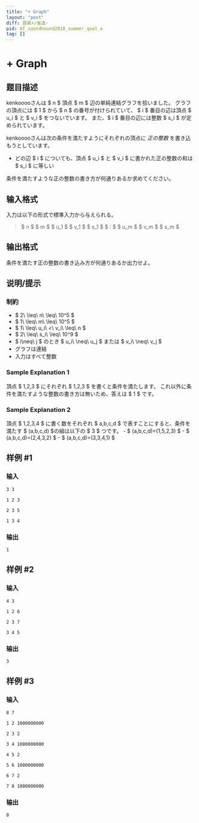 ```yaml
---
title: "+ Graph"
layout: "post"
diff: 提高+/省选-
pid: AT_soundhound2018_summer_qual_e
tag: []
---
```


# + Graph

## 题目描述

[problemUrl]: https://atcoder.jp/contests/soundhound2018-summer-qual/tasks/soundhound2018_summer_qual_e

kenkooooさんは $ n $ 頂点 $ m $ 辺の単純連結グラフを拾いました。 グラフの頂点には $ 1 $ から $ n $ の番号が付けられていて、 $ i $ 番目の辺は頂点 $ u_i $ と $ v_i $ をつないでいます。 また、$ i $ 番目の辺には整数 $ s_i $ が定められています。

kenkooooさんは次の条件を満たすようにそれぞれの頂点に *正の整数* を書き込もうとしています。

- どの辺 $ i $ についても、頂点 $ u_i $ と $ v_i $ に書かれた正の整数の和は $ s_i $ に等しい

条件を満たすような正の整数の書き方が何通りあるか求めてください。

## 输入格式

入力は以下の形式で標準入力から与えられる。

> $ n $ $ m $ $ u_1 $ $ v_1 $ $ s_1 $ $ : $ $ u_m $ $ v_m $ $ s_m $

## 输出格式

条件を満たす正の整数の書き込み方が何通りあるか出力せよ。

## 说明/提示

### 制約

- $ 2\ \leq\ n\ \leq\ 10^5 $
- $ 1\ \leq\ m\ \leq\ 10^5 $
- $ 1\ \leq\ u_i\ <\ v_i\ \leq\ n $
- $ 2\ \leq\ s_i\ \leq\ 10^9 $
- $ i\neq\ j $ のとき $ u_i\ \neq\ u_j $ または $ v_i\ \neq\ v_j $
- グラフは連結
- 入力はすべて整数

### Sample Explanation 1

頂点 $ 1,2,3 $ にそれぞれ $ 1,2,3 $ を書くと条件を満たします。 これ以外に条件を満たすような整数の書き方は無いため、答えは $ 1 $ です。

### Sample Explanation 2

頂点 $ 1,2,3,4 $ に書く数をそれぞれ $ a,b,c,d $ で表すことにすると、条件を満たす $ (a,b,c,d) $の組は以下の $ 3 $ つです。 - $ (a,b,c,d)=(1,5,2,3) $ - $ (a,b,c,d)=(2,4,3,2) $ - $ (a,b,c,d)=(3,3,4,1) $

## 样例 #1

### 输入

```
3 3
1 2 3
2 3 5
1 3 4
```

### 输出

```
1
```

## 样例 #2

### 输入

```
4 3
1 2 6
2 3 7
3 4 5
```

### 输出

```
3
```

## 样例 #3

### 输入

```
8 7
1 2 1000000000
2 3 2
3 4 1000000000
4 5 2
5 6 1000000000
6 7 2
7 8 1000000000
```

### 输出

```
0
```

